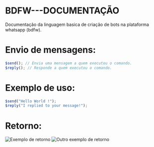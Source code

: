 # BDFW---DOCUMENTAÇÃO
Documentação da linguagem basica de criação de bots na plataforma whatsapp (bdfw).

# Envio de mensagens:
```js
$send(); // Envia uma mensagem a quem executou o comando.
$reply(); // Responde a quem executou o comando.
```

# Exemplo de uso:
````js
$send("Hello World !");
$reply("I replied to your message!");
````

# Retorno:
![Exemplo de retorno](https://i.imgur.com/5vxq3bL.png)
![Outro exemplo de retorno](https://i.imgur.com/HjW1pWC.png)
